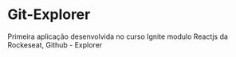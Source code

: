# Git-Explorer
Primeira aplicação desenvolvida no curso Ignite modulo Reactjs da Rockeseat, Github - Explorer
